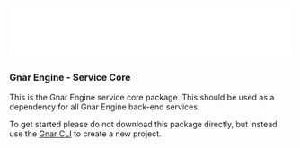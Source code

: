 ![Gnar Engine Logo](cli/assets/gnar-engine-logo-white.svg)

### Gnar Engine - Service Core

This is the Gnar Engine service core package. This should be used as a dependency for all Gnar Engine back-end services.

To get started please do not download this package directly, but instead use the [Gnar CLI](@gnar-engine/cli) to create a new project.
